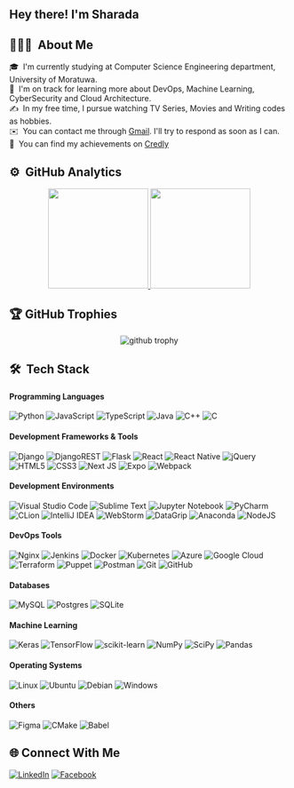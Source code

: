 
<h2>Hey there! I'm Sharada</h2>

## 👨🏻‍💻 &nbsp;About Me

🎓 &nbsp;I'm currently studying at Computer Science Engineering department, University of Moratuwa.\
🌱 &nbsp;I'm on track for learning more about DevOps, Machine Learning, CyberSecurity and Cloud Architecture.\
✍️ &nbsp;In my free time, I pursue watching TV Series, Movies and Writing codes as hobbies.\
✉️ &nbsp;You can contact me through [Gmail](mailto:sharadashehan6@gmail.com). I'll try to respond as soon as I can.\
📜 &nbsp;You can find my achievements on [Credly](https://www.credly.com/users/sharada-shehan/badges)


## ⚙️ &nbsp;GitHub Analytics

<p align="center">
<a href="https://github.com/SharadaShehan">
  <img height="180em" src="https://github-readme-stats-eight-theta.vercel.app/api?username=SharadaShehan&show_icons=true&theme=tokyonight&include_all_commits=true&count_private=true"/>
  <img height="180em" src="https://github-readme-stats-eight-theta.vercel.app/api/top-langs/?username=SharadaShehan&layout=compact&langs_count=8&theme=tokyonight"/>
</a>
</p>

## 🏆 GitHub Trophies
<p align="center">
<img src="https://github-profile-trophy.vercel.app/?username=SharadaShehan&theme=algolia&column=-1&margin-w=5&no-frame=true" alt="github trophy"/>
</p>

## 🛠 &nbsp;Tech Stack

#### Programming Languages
![Python](https://img.shields.io/badge/python-3670A0?logo=python&logoColor=FFFF00)
![JavaScript](https://img.shields.io/badge/javascript-%23323330.svg?logo=javascript&logoColor=FFFF00&color=grey)
![TypeScript](https://img.shields.io/badge/typescript-%23007ACC.svg?logo=typescript&logoColor=white)
![Java](https://img.shields.io/badge/java-007396?logo=java&logoColor=white&color=FF8000)
![C++](https://img.shields.io/badge/c++-%2300599C.svg?logo=c%2B%2B&logoColor=white)
![C](https://img.shields.io/badge/c-%2300599C.svg?logo=c&logoColor=white)

#### Development Frameworks & Tools
![Django](https://img.shields.io/badge/django-%23092E20.svg?logo=django&logoColor=white)
![DjangoREST](https://img.shields.io/badge/DJANGO-REST-ff1709?logo=django&logoColor=white&color=ff1709&labelColor=gray)
![Flask](https://img.shields.io/badge/flask-%23000.svg?logo=flask&logoColor=white&color=330066)
![React](https://img.shields.io/badge/react-%2320232a.svg?logo=react&logoColor=%2361DAFB)
![React Native](https://img.shields.io/badge/react_native-%2320232a.svg?logo=react&logoColor=%2361DAFB)
![jQuery](https://img.shields.io/badge/jquery-%230769AD.svg?logo=jquery&logoColor=white)
![HTML5](https://img.shields.io/badge/html5-%23E34F26.svg?logo=html5&logoColor=white)
![CSS3](https://img.shields.io/badge/css3-%231572B6.svg?logo=css3&logoColor=white)
![Next JS](https://img.shields.io/badge/Next-black?logo=next.js&logoColor=white)
![Expo](https://img.shields.io/badge/expo-1C1E24?logo=expo&logoColor=#D04A37)
![Webpack](https://img.shields.io/badge/webpack-%238DD6F9.svg?logo=webpack&logoColor=black)

#### Development Environments
![Visual Studio Code](https://img.shields.io/badge/Visual%20Studio%20Code-0078d7.svg?logo=visual-studio-code&logoColor=white)
![Sublime Text](https://img.shields.io/badge/sublime_text-%23575757.svg?logo=sublime-text&logoColor=important)
![Jupyter Notebook](https://img.shields.io/badge/jupyter-%23FA0F00.svg?logo=jupyter&logoColor=white)
![PyCharm](https://img.shields.io/badge/pycharm-143?logo=pycharm&logoColor=white&color=%23F7DF1E&labelColor=%23F7DF1E)
![CLion](https://img.shields.io/badge/CLion-black?logo=clion&color=green)
![IntelliJ IDEA](https://img.shields.io/badge/IntelliJIDEA-000000.svg?logo=intellij-idea&color=ff1709)
![WebStorm](https://img.shields.io/badge/webstorm-143?logo=webstorm&color=blue)
![DataGrip](https://img.shields.io/badge/datagrip-000000?logo=datagrip&logoColor=FFFFFF&color=green)
![Anaconda](https://img.shields.io/badge/Anaconda-%2344A833.svg?logo=anaconda&logoColor=white)
![NodeJS](https://img.shields.io/badge/node.js-6DA55F?logo=node.js&logoColor=white)

#### DevOps Tools
![Nginx](https://img.shields.io/badge/nginx-%23009639.svg?logo=nginx&logoColor=white)
![Jenkins](https://img.shields.io/badge/jenkins-%232C5263.svg?logo=jenkins&logoColor=white)
![Docker](https://img.shields.io/badge/docker-%230db7ed.svg?logo=docker&logoColor=white)
![Kubernetes](https://img.shields.io/badge/kubernetes-%23326ce5.svg?logo=kubernetes&logoColor=white)
![Azure](https://img.shields.io/badge/azure-%230072C6.svg?logo=azure-devops&logoColor=white)
![Google Cloud](https://img.shields.io/badge/GoogleCloud-%234285F4.svg?logo=google-cloud&logoColor=white)
![Terraform](https://img.shields.io/badge/terraform-%235835CC.svg?logo=terraform&logoColor=white)
![Puppet](https://img.shields.io/badge/puppet-FFAE1A?logo=puppet&logoColor=FFFFFF)
![Postman](https://img.shields.io/badge/Postman-FF6C37?logo=postman&logoColor=white)
![Git](https://img.shields.io/badge/git-F05032?logo=git&logoColor=FFFFFF)
![GitHub](https://img.shields.io/badge/github-181717?logo=github&logoColor=FFFFFF)

#### Databases
![MySQL](https://img.shields.io/badge/mysql-%2300f.svg?logo=mysql&logoColor=white)
![Postgres](https://img.shields.io/badge/postgres-%23316192.svg?logo=postgresql&logoColor=white)
![SQLite](https://img.shields.io/badge/sqlite-%2307405e.svg?logo=sqlite&logoColor=white)

#### Machine Learning
![Keras](https://img.shields.io/badge/Keras-%23D00000.svg?logo=Keras&logoColor=white)
![TensorFlow](https://img.shields.io/badge/TensorFlow-%23FF6F00.svg?logo=TensorFlow&logoColor=white)
![scikit-learn](https://img.shields.io/badge/scikit--learn-F7931E?logo=scikit-learn&logoColor=FFFFFF)
![NumPy](https://img.shields.io/badge/numpy-%23013243.svg?logo=numpy&logoColor=white)
![SciPy](https://img.shields.io/badge/scipy-8CAAE6?logo=scipy&logoColor=FFFFFF)
![Pandas](https://img.shields.io/badge/pandas-%23150458.svg?logo=pandas&logoColor=white)

#### Operating Systems
![Linux](https://img.shields.io/badge/Linux-FCC624?logo=linux&logoColor=black)
![Ubuntu](https://img.shields.io/badge/Ubuntu-E95420?logo=ubuntu&logoColor=white)
![Debian](https://img.shields.io/badge/Debian-D70A53?logo=debian&logoColor=white)
![Windows](https://img.shields.io/badge/Windows-0078D6?logo=windows&logoColor=white)

#### Others
![Figma](https://img.shields.io/badge/figma-%23F24E1E.svg?logo=figma&logoColor=white)
![CMake](https://img.shields.io/badge/CMake-%23008FBA.svg?logo=cmake&logoColor=white)
![Babel](https://img.shields.io/badge/Babel-F9DC3e?logo=babel&logoColor=black)


## 🌐 Connect With Me
[![LinkedIn](https://img.shields.io/badge/LinkedIn-%230077B5.svg?logo=linkedin&logoColor=white)](https://linkedin.com/in/sharada-shehan-85408323a)
[![Facebook](https://img.shields.io/badge/Facebook-%1877F2.svg?logo=facebook&logoColor=white&color=blue)](https://www.facebook.com/sharada.shehan)



